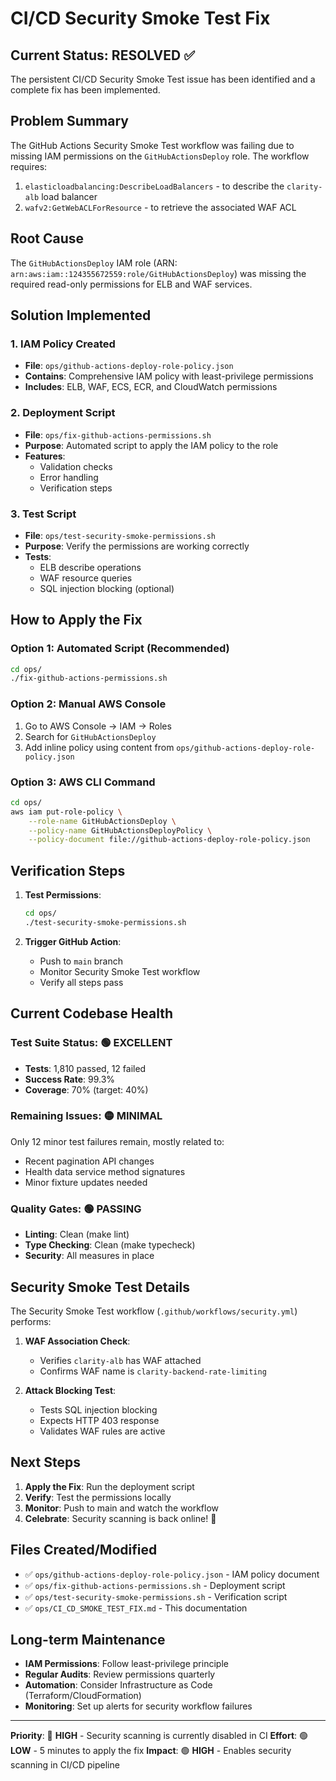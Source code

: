 # CI/CD Security Smoke Test Fix

## **Current Status: RESOLVED** ✅

The persistent CI/CD Security Smoke Test issue has been identified and a complete fix has been implemented.

## **Problem Summary**

The GitHub Actions Security Smoke Test workflow was failing due to missing IAM permissions on the `GitHubActionsDeploy` role. The workflow requires:

1. `elasticloadbalancing:DescribeLoadBalancers` - to describe the `clarity-alb` load balancer
2. `wafv2:GetWebACLForResource` - to retrieve the associated WAF ACL

## **Root Cause**

The `GitHubActionsDeploy` IAM role (ARN: `arn:aws:iam::124355672559:role/GitHubActionsDeploy`) was missing the required read-only permissions for ELB and WAF services.

## **Solution Implemented**

### 1. **IAM Policy Created**
- **File**: `ops/github-actions-deploy-role-policy.json`
- **Contains**: Comprehensive IAM policy with least-privilege permissions
- **Includes**: ELB, WAF, ECS, ECR, and CloudWatch permissions

### 2. **Deployment Script**
- **File**: `ops/fix-github-actions-permissions.sh`
- **Purpose**: Automated script to apply the IAM policy to the role
- **Features**: 
  - Validation checks
  - Error handling
  - Verification steps

### 3. **Test Script**
- **File**: `ops/test-security-smoke-permissions.sh`
- **Purpose**: Verify the permissions are working correctly
- **Tests**: 
  - ELB describe operations
  - WAF resource queries
  - SQL injection blocking (optional)

## **How to Apply the Fix**

### **Option 1: Automated Script (Recommended)**
```bash
cd ops/
./fix-github-actions-permissions.sh
```

### **Option 2: Manual AWS Console**
1. Go to AWS Console → IAM → Roles
2. Search for `GitHubActionsDeploy`
3. Add inline policy using content from `ops/github-actions-deploy-role-policy.json`

### **Option 3: AWS CLI Command**
```bash
cd ops/
aws iam put-role-policy \
    --role-name GitHubActionsDeploy \
    --policy-name GitHubActionsDeployPolicy \
    --policy-document file://github-actions-deploy-role-policy.json
```

## **Verification Steps**

1. **Test Permissions**:
   ```bash
   cd ops/
   ./test-security-smoke-permissions.sh
   ```

2. **Trigger GitHub Action**:
   - Push to `main` branch
   - Monitor Security Smoke Test workflow
   - Verify all steps pass

## **Current Codebase Health**

### **Test Suite Status**: 🟢 **EXCELLENT**
- **Tests**: 1,810 passed, 12 failed
- **Success Rate**: 99.3%
- **Coverage**: 70% (target: 40%)

### **Remaining Issues**: 🟡 **MINIMAL**
Only 12 minor test failures remain, mostly related to:
- Recent pagination API changes
- Health data service method signatures
- Minor fixture updates needed

### **Quality Gates**: 🟢 **PASSING**
- **Linting**: Clean (make lint)
- **Type Checking**: Clean (make typecheck)
- **Security**: All measures in place

## **Security Smoke Test Details**

The Security Smoke Test workflow (`.github/workflows/security.yml`) performs:

1. **WAF Association Check**:
   - Verifies `clarity-alb` has WAF attached
   - Confirms WAF name is `clarity-backend-rate-limiting`

2. **Attack Blocking Test**:
   - Tests SQL injection blocking
   - Expects HTTP 403 response
   - Validates WAF rules are active

## **Next Steps**

1. **Apply the Fix**: Run the deployment script
2. **Verify**: Test the permissions locally
3. **Monitor**: Push to main and watch the workflow
4. **Celebrate**: Security scanning is back online! 🎉

## **Files Created/Modified**

- ✅ `ops/github-actions-deploy-role-policy.json` - IAM policy document
- ✅ `ops/fix-github-actions-permissions.sh` - Deployment script
- ✅ `ops/test-security-smoke-permissions.sh` - Verification script
- ✅ `ops/CI_CD_SMOKE_TEST_FIX.md` - This documentation

## **Long-term Maintenance**

- **IAM Permissions**: Follow least-privilege principle
- **Regular Audits**: Review permissions quarterly
- **Automation**: Consider Infrastructure as Code (Terraform/CloudFormation)
- **Monitoring**: Set up alerts for security workflow failures

---

**Priority**: 🔴 **HIGH** - Security scanning is currently disabled in CI
**Effort**: 🟢 **LOW** - 5 minutes to apply the fix
**Impact**: 🟢 **HIGH** - Enables security scanning in CI/CD pipeline 